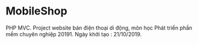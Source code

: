 # MobileShop
PHP MVC. Project website bán điện thoại di động, môn học Phát triển phần mềm chuyên nghiệp 20191. Ngày khởi tạo : 21/10/2019.

